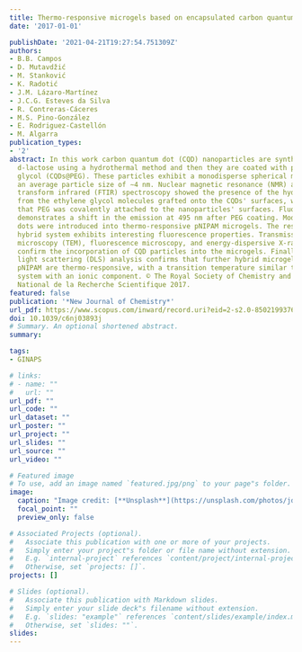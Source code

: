 ```yaml
---
title: Thermo-responsive microgels based on encapsulated carbon quantum dots
date: '2017-01-01'

publishDate: '2021-04-21T19:27:54.751309Z'
authors:
- B.B. Campos
- D. Mutavdžić
- M. Stanković
- K. Radotić
- J.M. Lázaro-Martínez
- J.C.G. Esteves da Silva
- R. Contreras-Cáceres
- M.S. Pino-González
- E. Rodriguez-Castellón
- M. Algarra
publication_types:
- '2'
abstract: In this work carbon quantum dot (CQD) nanoparticles are synthesized from
  d-lactose using a hydrothermal method and then they are coated with polyethylene
  glycol (CQDs@PEG). These particles exhibit a monodisperse spherical morphology with
  an average particle size of ∼4 nm. Nuclear magnetic resonance (NMR) and Fourier
  transform infrared (FTIR) spectroscopy showed the presence of the hydroxyl groups
  from the ethylene glycol molecules grafted onto the CQDs' surfaces, which confirms
  that PEG was covalently attached to the nanoparticles' surfaces. Fluorescence analysis
  demonstrates a shift in the emission at 495 nm after PEG coating. Modified carbon
  dots were introduced into thermo-responsive pNIPAM microgels. The resultant pNIPAM-CQDs@PEG
  hybrid system exhibits interesting fluorescence properties. Transmission electron
  microscopy (TEM), fluorescence microscopy, and energy-dispersive X-ray (EDX) spectroscopy
  confirm the incorporation of CQD particles into the microgels. Finally, dynamic
  light scattering (DLS) analysis confirms that further hybrid microgels based on
  pNIPAM are thermo-responsive, with a transition temperature similar to that of a
  system with an ionic component. © The Royal Society of Chemistry and the Centre
  National de la Recherche Scientifique 2017.
featured: false
publication: '*New Journal of Chemistry*'
url_pdf: https://www.scopus.com/inward/record.uri?eid=2-s2.0-85021993763&doi=10.1039%2fc6nj03893j&partnerID=40&md5=d905457ec57ddea2dd418b9b61d2fab5
doi: 10.1039/c6nj03893j
# Summary. An optional shortened abstract.
summary: 

tags:
- GINAPS

# links:
# - name: ""
#   url: ""
url_pdf: ""
url_code: ""
url_dataset: ""
url_poster: ""
url_project: ""
url_slides: ""
url_source: ""
url_video: ""

# Featured image
# To use, add an image named `featured.jpg/png` to your page"s folder. 
image:
  caption: "Image credit: [**Unsplash**](https://unsplash.com/photos/jdD8gXaTZsc)"
  focal_point: ""
  preview_only: false

# Associated Projects (optional).
#   Associate this publication with one or more of your projects.
#   Simply enter your project"s folder or file name without extension.
#   E.g. `internal-project` references `content/project/internal-project/index.md`.
#   Otherwise, set `projects: []`.
projects: []

# Slides (optional).
#   Associate this publication with Markdown slides.
#   Simply enter your slide deck"s filename without extension.
#   E.g. `slides: "example"` references `content/slides/example/index.md`.
#   Otherwise, set `slides: ""`.
slides:
---
```


